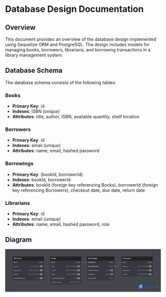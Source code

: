# Database Design Documentation

## Overview

This document provides an overview of the database design implemented using Sequelize ORM and PostgreSQL. The design includes models for managing books, borrowers, librarians, and borrowing transactions in a library management system.

## Database Schema

The database schema consists of the following tables:

### Books

-   **Primary Key**: id
-   **Indexes**: ISBN *(unique)*
-   **Attributes**: title, author, ISBN, available quantity, shelf location

### Borrowers

-   **Primary Key**: id
-   **Indexes**: email *(unique)*
-   **Attributes**: name, email, hashed password

### Borrowings

-   **Primary Key**: (bookId, borrowerId)
-   **Indexes**: bookId, borrowerId
-   **Attributes**: bookId (foreign key referencing Books), borrowerId (foreign key referencing Borrowers), checkout date, due date, return date

### Librarians

-   **Primary Key**: id
-   **Indexes**: email *(unique)*
-   **Attributes**: name, email, hashed password, role

## Diagram

![the datable diagram](./library-management-system-api-schema.png)
